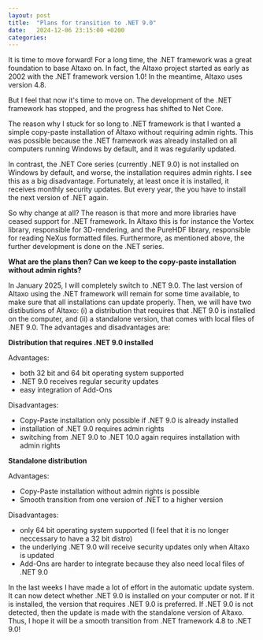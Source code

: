 ```yaml
---
layout: post
title:  "Plans for transition to .NET 9.0"
date:   2024-12-06 23:15:00 +0200
categories: 
---
```


It is time to move forward! For a long time, the .NET framework was a 
great foundation to base Altaxo on. In fact, the Altaxo project started as
early as 2002 with the .NET framework version 1.0! In the meantime, Altaxo
uses version 4.8. 

But I feel that now it's time to move on. The development of the .NET framework has stopped,
and the progress has shifted to Net Core.

The reason why I stuck for so long to .NET framework is that I wanted a simple copy-paste installation
of Altaxo without requiring admin rights. This was possible because the .NET framework was already
installed on all computers running Windows by default, and it was regularily updated.

In contrast, the .NET Core series (currently .NET 9.0) is not installed on Windows by default,
and worse, the installation requires admin rights. I see this as a big disadvantage. Fortunately,
at least once it is installed, it receives monthly security updates. But every year, the you have
to install the next version of .NET again.

So why change at all? The reason is that more and more libraries have ceased support for .NET framework.
In Altaxo this is for instance the Vortex library, responsible for 3D-rendering, and the PureHDF library,
responsible for reading NeXus formatted files. Furthermore, as mentioned above, the further development
is done on the .NET series.

**What are the plans then? Can we keep to the copy-paste installation without admin rights?**

In January 2025, I will completely switch to .NET 9.0. The last version of Altaxo using the .NET framework
will remain for some time available, to make sure that all installations can update properly.
Then, we will have two distibutions of Altaxo: (i) a distribution that requires that .NET 9.0 is
installed on the computer, and (ii) a standalone version, that comes with local files of
.NET 9.0. The advantages and disadvantages are:

**Distribution that requires .NET 9.0 installed**

Advantages:
- both 32 bit and 64 bit operating system supported
- .NET 9.0 receives regular security updates
- easy integration of Add-Ons

Disadvantages:
- Copy-Paste installation only possible if .NET 9.0 is already installed
- installation of .NET 9.0 requires admin rights
- switching from .NET 9.0 to .NET 10.0 again requires installation with admin rights

**Standalone distribution**

Advantages:
- Copy-Paste installation without admin rights is possible
- Smooth transition from one version of .NET to a higher version

Disadvantages:
- only 64 bit operating system supported (I feel that it is no longer neccessary to have a 32 bit distro)
- the underlying .NET 9.0 will receive security updates only when Altaxo is updated
- Add-Ons are harder to integrate because they also need local files of .NET 9.0

In the last weeks I have made a lot of effort in the automatic update system. It can now detect whether
.NET 9.0 is installed on your computer or not. If it is installed, the version that requires .NET 9.0 is preferred.
If .NET 9.0 is not detected, then the update is made with the standalone version of Altaxo.
Thus, I hope it will be a smooth transition from .NET framework 4.8 to .NET 9.0!




